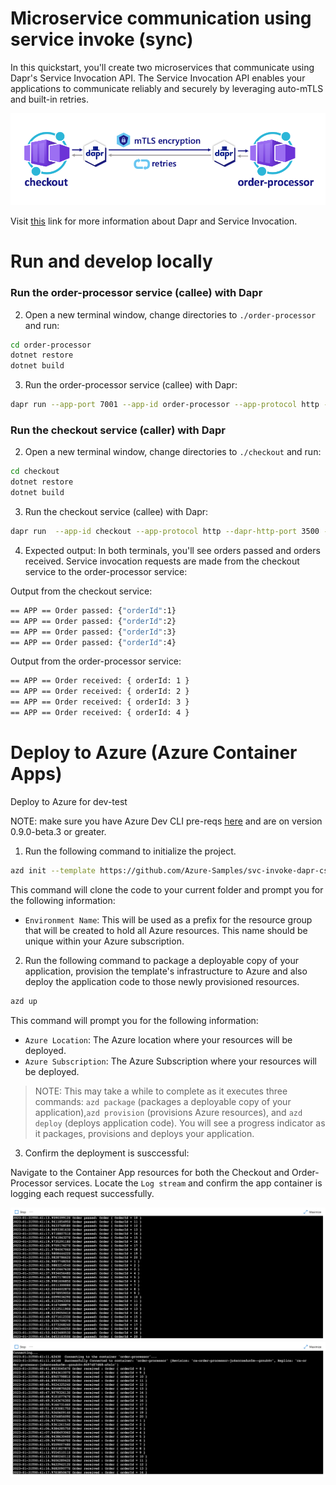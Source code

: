 <!--
---
page_type: sample
languages:
- azdeveloper
- csharp
- bicep
products:
- azure
- azure-container-apps
urlFragment: svc-invoke-dapr-csharp
name: Microservice communication using Dapr's Service Invocation API (C#)
description: Create two microservices with C# that communicate using Dapr's Service Invocation API. The Service Invocation API enables your applications to communicate reliably and securely by leveraging auto-mTLS and built-in retries
---
-->
<!-- YAML front-matter schema: https://review.learn.microsoft.com/en-us/help/contribute/samples/process/onboarding?branch=main#supported-metadata-fields-for-readmemd -->

# Microservice communication using service invoke (sync)

In this quickstart, you'll create two microservices that communicate using Dapr's Service Invocation API. The Service Invocation API enables your applications to communicate reliably and securely by leveraging auto-mTLS and built-in retries.

![](images/service-invocation-quickstart.png)

Visit [this](https://docs.dapr.io/developing-applications/building-blocks/service-invocation/) link for more information about Dapr and Service Invocation.

# Run and develop locally

### Run the order-processor service (callee) with Dapr

2. Open a new terminal window, change directories to `./order-processor` and run: 

```bash
cd order-processor
dotnet restore
dotnet build
```

3. Run the order-processor service (callee) with Dapr: 

```bash
dapr run --app-port 7001 --app-id order-processor --app-protocol http --dapr-http-port 3501 -- dotnet run
```

### Run the checkout service (caller) with Dapr

2. Open a new terminal window, change directories to `./checkout` and run: 

```bash
cd checkout
dotnet restore
dotnet build
```

3. Run the checkout service (callee) with Dapr: 

```bash
dapr run  --app-id checkout --app-protocol http --dapr-http-port 3500 -- dotnet run
```

4. Expected output:
In both terminals, you'll see orders passed and orders received. Service invocation requests are made from the checkout service to the order-processor service: 

Output from the checkout service:
```bash
== APP == Order passed: {"orderId":1}
== APP == Order passed: {"orderId":2}
== APP == Order passed: {"orderId":3}
== APP == Order passed: {"orderId":4}
```

Output from the order-processor service:
```bash
== APP == Order received: { orderId: 1 }
== APP == Order received: { orderId: 2 }
== APP == Order received: { orderId: 3 }
== APP == Order received: { orderId: 4 }
```

# Deploy to Azure (Azure Container Apps)
Deploy to Azure for dev-test

NOTE: make sure you have Azure Dev CLI pre-reqs [here](https://learn.microsoft.com/en-us/azure/developer/azure-developer-cli/install-azd?tabs=winget-windows%2Cbrew-mac%2Cscript-linux&pivots=os-windows) and are on version 0.9.0-beta.3 or greater.

1. Run the following command to initialize the project. 

```bash
azd init --template https://github.com/Azure-Samples/svc-invoke-dapr-csharp
``` 

This command will clone the code to your current folder and prompt you for the following information:

- `Environment Name`: This will be used as a prefix for the resource group that will be created to hold all Azure resources. This name should be unique within your Azure subscription.

2. Run the following command to package a deployable copy of your application, provision the template's infrastructure to Azure and also deploy the application code to those newly provisioned resources.

```bash
azd up
```

This command will prompt you for the following information:
- `Azure Location`: The Azure location where your resources will be deployed.
- `Azure Subscription`: The Azure Subscription where your resources will be deployed.

> NOTE: This may take a while to complete as it executes three commands: `azd package` (packages a deployable copy of your application),`azd provision` (provisions Azure resources), and `azd deploy` (deploys application code). You will see a progress indicator as it packages, provisions and deploys your application.

3. Confirm the deployment is susccessful:

Navigate to the Container App resources for both the Checkout and Order-Processor services. Locate the `Log stream` and confirm the app container is logging each request successfully. 

![](images/log_stream_checkout.png)
![](images/log_stream_orders.png)

